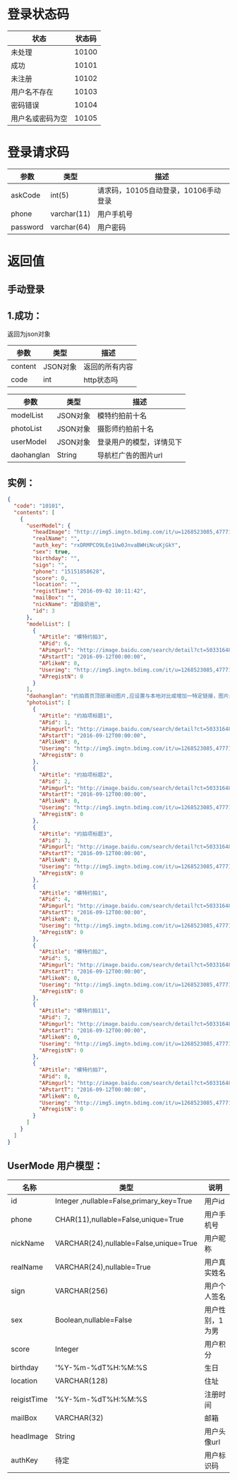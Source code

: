 # 登录状态码

| 状态       | 状态码   |
| -------- | ----- |
| 未处理      | 10100 |
| 成功       | 10101 |
| 未注册      | 10102 |
| 用户名不存在   | 10103 |
| 密码错误     | 10104 |
| 用户名或密码为空 | 10105 |

# 登录请求码

| 参数       | 类型          | 描述                      |
| -------- | ----------- | ----------------------- |
| askCode  | int(5)      | 请求码，10105自动登录，10106手动登录 |
| phone    | varchar(11) | 用户手机号                   |
| password | varchar(64) | 用户密码                    |



 # 返回值

## 手动登录

## 1.成功：

返回为json对象

| 参数      | 类型     | 描述      |
| ------- | ------ | ------- |
| content | JSON对象 | 返回的所有内容 |
| code    | int    | http状态吗 |



| 参数         | 类型     | 描述           |
| ---------- | ------ | ------------ |
| modelList  | JSON对象 | 模特约拍前十名      |
| photoList  | JSON对象 | 摄影师约拍前十名     |
| userModel  | JSON对象 | 登录用户的模型，详情见下 |
| daohanglan | String | 导航栏广告的图片url  |

## 实例：

```json
{
  "code": "10101", 
  "contents": [
    {
      "userModel": {
        "headImage": "http://img5.imgtn.bdimg.com/it/u=1268523085,477716560&fm=21&gp=0.jpg", 
        "realName": "", 
        "auth_key": "rxDRMPCO9LEe1Uw0JnvaBWHiNcuKjGkY", 
        "sex": true, 
        "birthday": "", 
        "sign": "", 
        "phone": "15151858628", 
        "score": 0, 
        "location": "", 
        "registTime": "2016-09-02 10:11:42", 
        "mailBox": "", 
        "nickName": "超级奶爸", 
        "id": 3
      }, 
      "modelList": [
        {
          "APtitle": "模特约拍3", 
          "APid": 6, 
          "APimgurl": "http://image.baidu.com/search/detail?ct=503316480&z=&tn=baiduimagedetail&ipn=d&word=%E5%8D%95%E8%BA%AB%E7%8B%97&step_word=&ie=utf-8&in=&cl=2&lm=-1&st=-1&cs=2150404125,3211995021&os=1615331675,3944367252&simid=0,0&pn=8&rn=1&di=39492073940&ln=1989&fr=&fmq=1472862566666_R&ic=0&s=undefined&se=&sme=&tab=0&width=&height=&face=undefined&is=&istype=2&ist=&jit=&bdtype=0&adpicid=0&pi=0&gsm=0&objurl=http%3A%2F%2Fimg9.jiwu.com%2Fjiwu_news_pics%2F20151225%2F1450854576571_000.jpg&rpstart=0&rpnum=0&adpicid=0", 
          "APstartT": "2016-09-12T00:00:00", 
          "APlikeN": 0, 
          "Userimg": "http://img5.imgtn.bdimg.com/it/u=1268523085,477716560&fm=21&gp=0.jpg", 
          "APregistN": 0
        }
      ], 
      "daohanglan": "约拍首页顶部滑动图片,应设置与本地对比或增加一特定链接，图片未更新时应使用本地缓存", 
      "photoList": [
        {
          "APtitle": "约拍项标题1", 
          "APid": 1, 
          "APimgurl": "http://image.baidu.com/search/detail?ct=503316480&z=&tn=baiduimagedetail&ipn=d&word=%E5%8D%95%E8%BA%AB%E7%8B%97&step_word=&ie=utf-8&in=&cl=2&lm=-1&st=-1&cs=2150404125,3211995021&os=1615331675,3944367252&simid=0,0&pn=8&rn=1&di=39492073940&ln=1989&fr=&fmq=1472862566666_R&ic=0&s=undefined&se=&sme=&tab=0&width=&height=&face=undefined&is=&istype=2&ist=&jit=&bdtype=0&adpicid=0&pi=0&gsm=0&objurl=http%3A%2F%2Fimg9.jiwu.com%2Fjiwu_news_pics%2F20151225%2F1450854576571_000.jpg&rpstart=0&rpnum=0&adpicid=0", 
          "APstartT": "2016-09-12T00:00:00", 
          "APlikeN": 0, 
          "Userimg": "http://img5.imgtn.bdimg.com/it/u=1268523085,477716560&fm=21&gp=0.jpg", 
          "APregistN": 0
        }, 
        {
          "APtitle": "约拍项标题2", 
          "APid": 2, 
          "APimgurl": "http://image.baidu.com/search/detail?ct=503316480&z=&tn=baiduimagedetail&ipn=d&word=%E5%8D%95%E8%BA%AB%E7%8B%97&step_word=&ie=utf-8&in=&cl=2&lm=-1&st=-1&cs=2150404125,3211995021&os=1615331675,3944367252&simid=0,0&pn=8&rn=1&di=39492073940&ln=1989&fr=&fmq=1472862566666_R&ic=0&s=undefined&se=&sme=&tab=0&width=&height=&face=undefined&is=&istype=2&ist=&jit=&bdtype=0&adpicid=0&pi=0&gsm=0&objurl=http%3A%2F%2Fimg9.jiwu.com%2Fjiwu_news_pics%2F20151225%2F1450854576571_000.jpg&rpstart=0&rpnum=0&adpicid=0", 
          "APstartT": "2016-09-12T00:00:00", 
          "APlikeN": 0, 
          "Userimg": "http://img5.imgtn.bdimg.com/it/u=1268523085,477716560&fm=21&gp=0.jpg", 
          "APregistN": 0
        }, 
        {
          "APtitle": "约拍项标题3", 
          "APid": 3, 
          "APimgurl": "http://image.baidu.com/search/detail?ct=503316480&z=&tn=baiduimagedetail&ipn=d&word=%E5%8D%95%E8%BA%AB%E7%8B%97&step_word=&ie=utf-8&in=&cl=2&lm=-1&st=-1&cs=2150404125,3211995021&os=1615331675,3944367252&simid=0,0&pn=8&rn=1&di=39492073940&ln=1989&fr=&fmq=1472862566666_R&ic=0&s=undefined&se=&sme=&tab=0&width=&height=&face=undefined&is=&istype=2&ist=&jit=&bdtype=0&adpicid=0&pi=0&gsm=0&objurl=http%3A%2F%2Fimg9.jiwu.com%2Fjiwu_news_pics%2F20151225%2F1450854576571_000.jpg&rpstart=0&rpnum=0&adpicid=0", 
          "APstartT": "2016-09-12T00:00:00", 
          "APlikeN": 0, 
          "Userimg": "http://img5.imgtn.bdimg.com/it/u=1268523085,477716560&fm=21&gp=0.jpg", 
          "APregistN": 0
        }, 
        {
          "APtitle": "模特约拍1", 
          "APid": 4, 
          "APimgurl": "http://image.baidu.com/search/detail?ct=503316480&z=&tn=baiduimagedetail&ipn=d&word=%E5%8D%95%E8%BA%AB%E7%8B%97&step_word=&ie=utf-8&in=&cl=2&lm=-1&st=-1&cs=2150404125,3211995021&os=1615331675,3944367252&simid=0,0&pn=8&rn=1&di=39492073940&ln=1989&fr=&fmq=1472862566666_R&ic=0&s=undefined&se=&sme=&tab=0&width=&height=&face=undefined&is=&istype=2&ist=&jit=&bdtype=0&adpicid=0&pi=0&gsm=0&objurl=http%3A%2F%2Fimg9.jiwu.com%2Fjiwu_news_pics%2F20151225%2F1450854576571_000.jpg&rpstart=0&rpnum=0&adpicid=0", 
          "APstartT": "2016-09-12T00:00:00", 
          "APlikeN": 0, 
          "Userimg": "http://img5.imgtn.bdimg.com/it/u=1268523085,477716560&fm=21&gp=0.jpg", 
          "APregistN": 0
        }, 
        {
          "APtitle": "模特约拍2", 
          "APid": 5, 
          "APimgurl": "http://image.baidu.com/search/detail?ct=503316480&z=&tn=baiduimagedetail&ipn=d&word=%E5%8D%95%E8%BA%AB%E7%8B%97&step_word=&ie=utf-8&in=&cl=2&lm=-1&st=-1&cs=2150404125,3211995021&os=1615331675,3944367252&simid=0,0&pn=8&rn=1&di=39492073940&ln=1989&fr=&fmq=1472862566666_R&ic=0&s=undefined&se=&sme=&tab=0&width=&height=&face=undefined&is=&istype=2&ist=&jit=&bdtype=0&adpicid=0&pi=0&gsm=0&objurl=http%3A%2F%2Fimg9.jiwu.com%2Fjiwu_news_pics%2F20151225%2F1450854576571_000.jpg&rpstart=0&rpnum=0&adpicid=0", 
          "APstartT": "2016-09-12T00:00:00", 
          "APlikeN": 0, 
          "Userimg": "http://img5.imgtn.bdimg.com/it/u=1268523085,477716560&fm=21&gp=0.jpg", 
          "APregistN": 0
        }, 
        {
          "APtitle": "模特约拍11", 
          "APid": 7, 
          "APimgurl": "http://image.baidu.com/search/detail?ct=503316480&z=&tn=baiduimagedetail&ipn=d&word=%E5%8D%95%E8%BA%AB%E7%8B%97&step_word=&ie=utf-8&in=&cl=2&lm=-1&st=-1&cs=2150404125,3211995021&os=1615331675,3944367252&simid=0,0&pn=8&rn=1&di=39492073940&ln=1989&fr=&fmq=1472862566666_R&ic=0&s=undefined&se=&sme=&tab=0&width=&height=&face=undefined&is=&istype=2&ist=&jit=&bdtype=0&adpicid=0&pi=0&gsm=0&objurl=http%3A%2F%2Fimg9.jiwu.com%2Fjiwu_news_pics%2F20151225%2F1450854576571_000.jpg&rpstart=0&rpnum=0&adpicid=0", 
          "APstartT": "2016-09-12T00:00:00", 
          "APlikeN": 0, 
          "Userimg": "http://img5.imgtn.bdimg.com/it/u=1268523085,477716560&fm=21&gp=0.jpg", 
          "APregistN": 0
        }, 
        {
          "APtitle": "模特约拍7", 
          "APid": 8, 
          "APimgurl": "http://image.baidu.com/search/detail?ct=503316480&z=&tn=baiduimagedetail&ipn=d&word=%E5%8D%95%E8%BA%AB%E7%8B%97&step_word=&ie=utf-8&in=&cl=2&lm=-1&st=-1&cs=2150404125,3211995021&os=1615331675,3944367252&simid=0,0&pn=8&rn=1&di=39492073940&ln=1989&fr=&fmq=1472862566666_R&ic=0&s=undefined&se=&sme=&tab=0&width=&height=&face=undefined&is=&istype=2&ist=&jit=&bdtype=0&adpicid=0&pi=0&gsm=0&objurl=http%3A%2F%2Fimg9.jiwu.com%2Fjiwu_news_pics%2F20151225%2F1450854576571_000.jpg&rpstart=0&rpnum=0&adpicid=0", 
          "APstartT": "2016-09-12T00:00:00", 
          "APlikeN": 0, 
          "Userimg": "http://img5.imgtn.bdimg.com/it/u=1268523085,477716560&fm=21&gp=0.jpg", 
          "APregistN": 0
        }
      ]
    }
  ]
}
```





## UserMode 用户模型：

| 名称          | 类型                                       | 说明       |
| ----------- | ---------------------------------------- | -------- |
| id          | Integer ,nullable=False,primary_key=True | 用户id     |
| phone       | CHAR(11),nullable=False,unique=True      | 用户手机号    |
| nickName    | VARCHAR(24),nullable=False,unique=True   | 用户昵称     |
| realName    | VARCHAR(24),nullable=True                | 用户真实姓名   |
| sign        | VARCHAR(256)                             | 用户个人签名   |
| sex         | Boolean,nullable=False                   | 用户性别，1为男 |
| score       | Integer                                  | 用户积分     |
| birthday    | '%Y-%m-%dT%H:%M:%S                       | 生日       |
| location    | VARCHAR(128)                             | 住址       |
| reigistTime | '%Y-%m-%dT%H:%M:%S                       | 注册时间     |
| mailBox     | VARCHAR(32)                              | 邮箱       |
| headImage   | String                                   | 用户头像url  |
| authKey     | 待定                                       | 用户标识码    |



